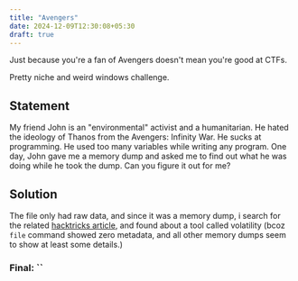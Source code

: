 ```yaml
---
title: "Avengers"
date: 2024-12-09T12:30:08+05:30
draft: true
---
```


Just because you're a fan of Avengers doesn't mean you're good at CTFs.

Pretty niche and weird windows challenge.

<!--more-->

## Statement

My friend John is an "environmental" activist and a humanitarian. He hated the ideology of Thanos from the Avengers: Infinity War. He sucks at programming. He used too many variables while writing any program. One day, John gave me a memory dump and asked me to find out what he was doing while he took the dump. Can you figure it out for me?

## Solution

The file only had raw data, and since it was a memory dump, i search for the related [hacktricks article](https://book.hacktricks.xyz/generic-methodologies-and-resources/basic-forensic-methodology/memory-dump-analysis), and found about a tool called volatility (bcoz `file` command showed zero metadata, and all other memory dumps seem to show at least some details.)

### Final: ``
